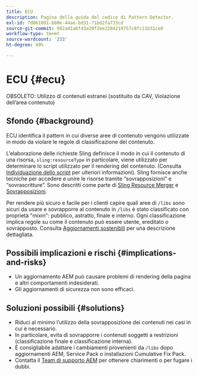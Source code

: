 ```yaml
---
title: ECU
description: Pagina della guida del codice di Pattern Detector.
exl-id: fd061001-b00e-44ae-bd31-71bd2fa733cd
source-git-commit: 982ad1a6f43a29f2ee2284219757c8fc11b31ce0
workflow-type: tm+mt
source-wordcount: '233'
ht-degree: 49%

---
```


# ECU {#ecu}

OBSOLETO: Utilizzo di contenuti estranei (sostituito da CAV, Violazione dell’area contenuto)

## Sfondo {#background}

ECU identifica il pattern in cui diverse aree di contenuto vengono utilizzate in modo da violare le regole di classificazione del contenuto.

L’elaborazione delle richieste Sling definisce il modo in cui il contenuto di una risorsa, `sling:resourceType` in particolare, viene utilizzato per determinare lo script utilizzato per il rendering del contenuto. (Consulta [Individuazione dello script](https://experienceleague.adobe.com/en/docs/experience-manager-65/content/implementing/developing/introduction/the-basics#locating-the-script) per ulteriori informazioni). Sling fornisce anche tecniche per accedere e unire le risorse tramite “sovrapposizioni” e “sovrascritture”. Sono descritti come parte di [Sling Resource Merger](https://experienceleague.adobe.com/en/docs/experience-manager-65/content/implementing/developing/platform/sling-resource-merger) e [Sovrapposizioni](https://experienceleague.adobe.com/en/docs/experience-manager-65/content/implementing/developing/platform/overlays).

Per rendere più sicuro e facile per i clienti capire quali aree di `/libs` sono sicuri da usare e sovrapporre al contenuto in `/libs` è stato classificato con proprietà &quot;mixin&quot;: pubblico, astratto, finale e interno. Ogni classificazione implica regole su come il contenuto può essere utente, ereditato o sovrapposto. Consulta [Aggiornamenti sostenibili](https://experienceleague.adobe.com/en/docs/experience-manager-65/content/implementing/deploying/upgrading/sustainable-upgrades) per una descrizione dettagliata.

## Possibili implicazioni e rischi {#implications-and-risks}

* Un aggiornamento AEM può causare problemi di rendering della pagina e altri comportamenti indesiderati.
* Gli aggiornamenti di sicurezza non sono efficaci.

## Soluzioni possibili {#solutions}

* Riduci al minimo l’utilizzo della sovrapposizione dei contenuti nei casi in cui è necessario.
* In particolare, evita di sovrapporre i contenuti soggetti a restrizioni (classificazione finale e classificazione interna).
* È consigliabile adattare i cambiamenti provenienti da `/libs` dopo aggiornamenti AEM, Service Pack o installazioni Cumulative Fix Pack.
* Contatta il [Team di supporto AEM](https://helpx.adobe.com/it/enterprise/using/support-for-experience-cloud.html) per ottenere chiarimenti o per fugare i dubbi.

